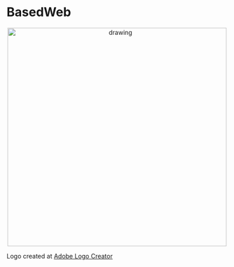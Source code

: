 # BasedWeb
<p align="center">
<img src="https://user-images.githubusercontent.com/69458980/156879756-73df5ecf-dcfb-4652-9574-b73c033c7770.png" alt="drawing" width="500" height="500" align="center"/>
</p>

Logo created at [Adobe Logo Creator](https://www.adobe.com/express/create/logo)
